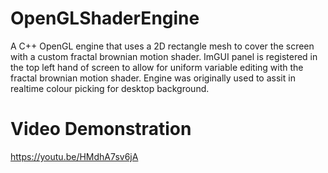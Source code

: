 # OpenGLShaderEngine
A C++ OpenGL engine that uses a 2D rectangle mesh to cover the screen with a custom fractal brownian motion shader.
ImGUI panel is registered in the top left hand of screen to allow for uniform variable editing with the fractal brownian motion shader.
Engine was originally used to assit in realtime colour picking for desktop background.

# Video Demonstration
https://youtu.be/HMdhA7sv6jA
